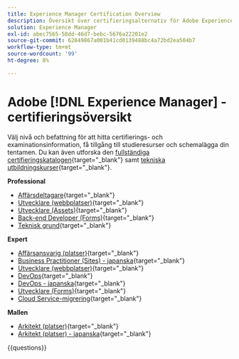 ```yaml
---
title: Experience Manager Certification Overview
description: Översikt över certifieringsalternativ för Adobe Experience Manager
solution: Experience Manager
exl-id: abec7565-58dd-46d7-bebc-5676a22201e2
source-git-commit: 62849867a001b41cd0139488bc4a72bd2ea504b7
workflow-type: tm+mt
source-wordcount: '99'
ht-degree: 8%

---
```


# Adobe [!DNL Experience Manager] - certifieringsöversikt

Välj nivå och befattning för att hitta certifierings- och examinationsinformation, få tillgång till studieresurser och schemalägga din tentamen. Du kan även utforska den [fullständiga certifieringskatalogen](https://certification.adobe.com/certifications){target="_blank"} samt [tekniska utbildningskurser](https://certification.adobe.com/courses/?/courses){target="_blank"}.

**Professional**

* [Affärsdeltagare](https://certification.adobe.com/certification/experience-manager-business-practitioner-professional){target="_blank"} <!--AD0-E126-->
* [Utvecklare (webbplatser)](https://certification.adobe.com/certification/sites-developer-professional-v2){target="_blank"} <!--AD0-E128-->
* [Utvecklare (Assets)](https://certification.adobe.com/certification/assets-developer-professional){target="_blank"} <!--AD0-E129-->
* [Back-end Developer (Forms)](https://certification.adobe.com/certification/backend-developer-professional){target="_blank"} <!--AD0-E127-->
* [Teknisk grund](https://certification.adobe.com/certification/technical-foundations-professional){target="_blank"} <!--AD0-E132-->

**Expert**

* [Affärsansvarig (platser)](https://certification.adobe.com/certification/sites-business-practitioner-expert){target="_blank"} <!--AD0-E121-->
* [Business Practitioner (Sites) - japanska](https://certification.adobe.com/certification/sites-business-practitioner-expert){target="_blank"} <!--AD0-E121-J-->
* [Utvecklare (webbplatser)](https://certification.adobe.com/certification/sites-developer-expert-v2){target="_blank"} <!--AD0-E137-->
* [DevOps](https://certification.adobe.com/certification/aem-devops-engineer-expert){target="_blank"} <!--AD0-E124-->
* [DevOps - japanska](https://certification.adobe.com/certification/aem-devops-engineer-expert){target="_blank"} <!--AD0-E124-J-->
* [Utvecklare (Forms)](https://certification.adobe.com/certification/aem-forms-developer-expert){target="_blank"} <!--AD0-E125-->
* [Cloud Service-migrering](https://certification.adobe.com/certification/cloud-service-migration-expert){target="_blank"} <!--AD0-E136-->

**Mallen**

* [Arkitekt (platser)](https://certification.adobe.com/certification/sites-architect-master){target="_blank"} <!--AD0-E117-->
* [Arkitekt (platser) - japanska](https://certification.adobe.com/certification/sites-architect-master){target="_blank"} <!--AD0-E117-J-->

{{questions}}
